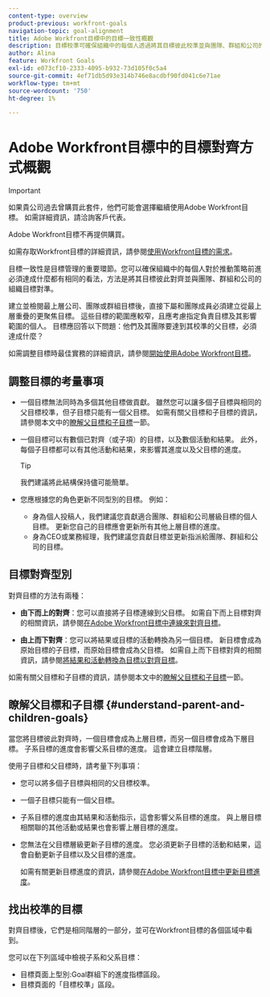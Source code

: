 ```yaml
---
content-type: overview
product-previous: workfront-goals
navigation-topic: goal-alignment
title: Adobe Workfront目標中的目標一致性概觀
description: 目標校準可確保組織中的每個人透過將其目標彼此校準並與團隊、群組和公司的組織目標校準，在必須實現的目標上位於同一頁上。
author: Alina
feature: Workfront Goals
exl-id: e073cf10-2333-4095-b932-73d105f0c5a4
source-git-commit: 4ef71db5d93e314b746e8acdbf90fd041c6e71ae
workflow-type: tm+mt
source-wordcount: '750'
ht-degree: 1%

---
```


# Adobe Workfront目標中的目標對齊方式概觀

<!--Audited: 10/2025-->

>[!IMPORTANT]
>
>如果貴公司過去曾購買此套件，他們可能會選擇繼續使用Adobe Workfront目標。 如需詳細資訊，請洽詢客戶代表。
>
>Adobe Workfront目標不再提供購買。
> 
>如需存取Workfront目標的詳細資訊，請參閱[使用Workfront目標的需求](/help/quicksilver/workfront-goals/goal-management/access-needed-for-wf-goals.md)。


<!--Old:
>Your organization must have the following to use the functionality described in this article:
>
>* For the new plan and license structure:
>
>   * The Ultimate Workfront plan 
>    
>* For the current plan and license structure: 
>
>   * A Pro or higher Workfront plan
>   * An Adobe Workfront Goals license in addition to a Workfront license.
>
>Contact your Workfront account manager to learn about a Workfront Goals license.    
> 
>For additional information about access to Workfront Goals, see [Requirements to use Workfront Goals](/help/quicksilver/workfront-goals/goal-management/access-needed-for-wf-goals.md).-->

目標一致性是目標管理的重要環節。您可以確保組織中的每個人對於推動策略前進必須達成什麼都有相同的看法，方法是將其目標彼此對齊並與團隊、群組和公司的組織目標對準。

建立並檢閱最上層公司、團隊或群組目標後，直接下屬和團隊成員必須建立從最上層重疊的更聚焦目標。 這些目標的範圍應較窄，且應考慮指定負責目標及其影響範圍的個人。 目標應回答以下問題：他們及其團隊要達到其校準的父目標，必須達成什麼？

如需調整目標時最佳實務的詳細資訊，請參閱[開始使用Adobe Workfront目標](../../workfront-goals/goal-management/getting-started-with-wf-goals.md)。

## 調整目標的考量事項

* 一個目標無法同時為多個其他目標做貢獻。 雖然您可以讓多個子目標與相同的父目標校準，但子目標只能有一個父目標。 如需有關父目標和子目標的資訊，請參閱本文中的[瞭解父目標和子目標](#understand-parent-and-children-goals)一節。
* 一個目標可以有數個已對齊（或子項）的目標，以及數個活動和結果。 此外，每個子目標都可以有其他活動和結果，來影響其進度以及父目標的進度。

  >[!TIP]
  >
  >我們建議將此結構保持儘可能簡單。

* 您應根據您的角色更新不同型別的目標。 例如：

   * 身為個人投稿人，我們建議您貢獻適合團隊、群組和公司層級目標的個人目標。 更新您自己的目標應會更新所有其他上層目標的進度。
   * 身為CEO或業務經理，我們建議您貢獻目標並更新指派給團隊、群組和公司的目標。

## 目標對齊型別

對齊目標的方法有兩種：

* **由下而上的對齊**：您可以直接將子目標連線到父目標。 如需自下而上目標對齊的相關資訊，請參閱[在Adobe Workfront目標中連線來對齊目標](../../workfront-goals/goal-alignment/align-goals-by-connecting-them.md)。

* **由上而下對齊**：您可以將結果或目標的活動轉換為另一個目標。 新目標會成為原始目標的子目標，而原始目標會成為父目標。 如需自上而下目標對齊的相關資訊，請參閱[將結果和活動轉換為目標以對齊目標](../../workfront-goals/goal-alignment/align-goals-by-converting-results-activities.md)。

如需有關父目標和子目標的資訊，請參閱本文中的[瞭解父目標和子目標](#understand-parent-and-children-goals)一節。

## 瞭解父目標和子目標 {#understand-parent-and-children-goals}

當您將目標彼此對齊時，一個目標會成為上層目標，而另一個目標會成為下層目標。 子系目標的進度會影響父系目標的進度。 這會建立目標階層。

使用子目標和父目標時，請考量下列事項：

* 您可以將多個子目標與相同的父目標校準。
* 一個子目標只能有一個父目標。
* 子系目標的進度由其結果和活動指示，這會影響父系目標的進度。 與上層目標相關聯的其他活動或結果也會影響上層目標的進度。
* 您無法在父目標層級更新子目標的進度。 您必須更新子目標的活動和結果，這會自動更新子目標以及父目標的進度。

  如需有關更新目標進度的資訊，請參閱[在Adobe Workfront目標中更新目標進度](../../workfront-goals/goal-review-and-workfront-goals-sections/check-in-goals.md)。

## 找出校準的目標

對齊目標後，它們是相同階層的一部分，並可在Workfront目標的各個區域中看到。

<!--
* In the Production enviroment, you can view children and parent goals in the following areas:

    * The Goal Details panel
    * Goal List
    * Goal Alignment section
    * Check-in section
    * Pulse section
    * You can view all the parent goals of a goal in the Goal Hierarchy field of a Project or Goal report.
-->
您可以在下列區域中檢視子系和父系目標：

* 目標頁面上型別:Goal群組下的進度指標區段。
* 目標頁面的「目標校準」區段。




